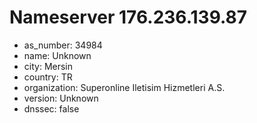 # Nameserver 176.236.139.87

* as_number: 34984
* name: Unknown
* city: Mersin
* country: TR
* organization: Superonline Iletisim Hizmetleri A.S.
* version: Unknown
* dnssec: false
